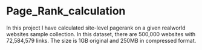 # Page_Rank_calculation

In this project I have calculated site-level pagerank on a given realworld websites sample collection. In this dataset, there are 500,000 websites with 72,584,579 links. The size is 1GB original and 250MB in compressed format.
